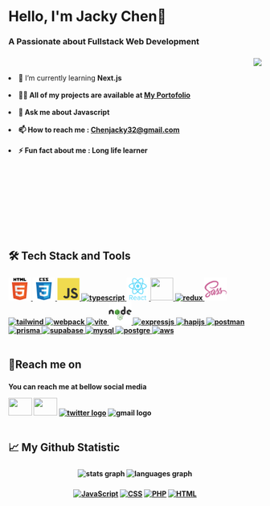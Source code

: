 <h1 align="left">Hello, I'm Jacky Chen👋</h1>

###

<h3 align="left">A Passionate about Fullstack Web Development</h3>

###

<img align="right" height="350"  src="https://moldech.com/wp-content/uploads/2022/07/96143-developer.gif"  />

###


<p align="left">
<br>
<li>🌱 I’m currently learning <b>Next.js</li>
<br>   
<li>👨‍💻 All of my projects are available at <a href="https://yourportfolio.com" target="_blank"><u>My Portofolio</u></a></li>
<br>   
<li>💬 Ask me about <b>Javascript</b></li>
<br>   
<li>📫 How to reach me : <a href="mailto:Chenjacky32@gmail.com"><u>Chenjacky32@gmail.com</u></a></li>
<br>
<li>⚡ Fun fact about me : <b>Long life learner</b></li>
<br>

###

<br clear="both">

<h2 align="left">🛠️ Tech Stack and Tools</h2>

###

<div align="left">
<a href="https://www.w3.org/html/" target="_blank"> <img src="https://raw.githubusercontent.com/devicons/devicon/master/icons/html5/html5-original-wordmark.svg" alt="html5" width="45" height="45"/> </a>
<a href="https://www.w3schools.com/css/" target="_blank"> <img src="https://raw.githubusercontent.com/devicons/devicon/master/icons/css3/css3-original-wordmark.svg" alt="css3" width="45" height="45"/> </a>
<a href="https://developer.mozilla.org/en-US/docs/Web/JavaScript" target="_blank"> <img src="https://raw.githubusercontent.com/devicons/devicon/master/icons/javascript/javascript-original.svg" alt="javascript" width="45" height="45"/> </a>
<a href="https://www.typescriptlang.org" target="_blank"> <img src="https://www.svgrepo.com/show/349540/typescript.svg" alt="typescript" width="45" height="45"/> </a>
<a href="https://reactjs.org" target="_blank"> <img src="https://raw.githubusercontent.com/devicons/devicon/master/icons/react/react-original-wordmark.svg" alt="react" width="45" height="45"/> </a>
<a href="https://nextjs.org" target="_blank"> <img src="https://img.icons8.com/?size=100&id=yUdJlcKanVbh&format=png&color=000000" width="45" height="45"/> </a>
<a href="https://redux.js.org" target="_blank"> <img src="https://www.svgrepo.com/show/452093/redux.svg" alt="redux" width="45" height="45"/> </a>  
<a href="https://sass-lang.com" target="_blank"> <img src="https://raw.githubusercontent.com/devicons/devicon/master/icons/sass/sass-original.svg" alt="sass" width="45" height="45"/> </a>
<a href="https://tailwindcss.com" target="_blank"> <img src="https://img.icons8.com/?size=100&id=4PiNHtUJVbLs&format=png&color=000000" alt="tailwind" width="45" height="45"/> </a>
<a href="https://webpack.js.org" target="_blank"> <img src="https://www.vectorlogo.zone/logos/js_webpack/js_webpack-icon.svg" alt="webpack" width="45" height="45"/> </a>
<a href="https://vitejs.dev/" target="_blank"> <img src="https://vitejs.dev/logo.svg" alt="vite" width="45" height="45"/> </a>  
<a href="https://nodejs.org" target="_blank"> <img src="https://raw.githubusercontent.com/devicons/devicon/master/icons/nodejs/nodejs-original-wordmark.svg" alt="nodejs" width="45" height="45"/> </a>
<a href="https://expressjs.com" target="_blank"> <img src="https://vectorified.com/images/express-js-icon-20.png" alt="expressjs" width="45" height="45"/> </a>
<a href="https://hapi.dev" target="_blank"> <img src="https://svglogos.net/wp-content/uploads/hapi.svg" alt="hapijs" width="45" height="45"/> </a>
<a href="https://www.postman.com" target="_blank"> <img src="https://www.vectorlogo.zone/logos/getpostman/getpostman-icon.svg" alt="postman" width="45" height="45"/> </a>
<a href="https://www.prisma.io" target="_blank"> <img src="https://img.icons8.com/?size=100&id=YKKmRFS8Utmm&format=png&color=000000" alt="prisma" width="45" height="45"/> </a>
<a href="https://supabase.com" target="_blank"> <img src="https://seeklogo.com/images/S/supabase-logo-DCC676FFE2-seeklogo.com.png" alt="supabase" width="45" height="45"/> </a>
<a href="https://www.mysql.com" target="_blank"> <img src="https://www.svgrepo.com/show/303251/mysql-logo.svg" alt="mysql" width="45" height="45"/> </a>
<a href="https://www.postgresql.org" target="_blank"> <img src="https://www.svgrepo.com/show/303301/postgresql-logo.svg" alt="postgre" width="45" height="45"/> </a>
<a href="https://aws.amazon.com" target="_blank"> <img src="https://img.icons8.com/?size=48&id=33039&format=png" alt="aws" width="45" height="45"/> </a>
</div>
<br>

###

<h2 align="left">🤳Reach me on</h2>

###

<div align="left">
<p>You can reach me at bellow social media</p>
  <a href="www.linkedin.com/in/jacky-chen-1b55422a1"><img src="https://raw.githubusercontent.com/maurodesouza/profile-readme-generator/master/src/assets/icons/social/linkedin/default.svg" width="47" height="35"/></a>
  <a href="https://www.instagram.com/chenjacky32"><img src="https://www.svgrepo.com/show/13639/instagram.svg" width="47" height="35"/></a>
  <a href="https://x.com/chenjacky32"><img src="https://raw.githubusercontent.com/maurodesouza/profile-readme-generator/master/src/assets/icons/social/twitter/default.svg" width="47" height="35" alt="twitter logo"/></a>
  <img src="https://raw.githubusercontent.com/maurodesouza/profile-readme-generator/master/src/assets/icons/social/gmail/default.svg" width="47" height="35" alt="gmail logo"  />
</div>
<br>

###

<h2 align="left">📈 My Github Statistic</h2>

###

<div align="center">
  <img src="https://github-readme-stats.vercel.app/api?username=chenjacky32&hide_title=false&hide_rank=false&show_icons=true&include_all_commits=true&count_private=true&disable_animations=false&theme=react&locale=en&hide_border=true" height="150" alt="stats graph"  />
  <img src="https://github-readme-stats.vercel.app/api/top-langs?username=chenjacky32&locale=en&hide_title=false&layout=compact&card_width=320&langs_count=6&theme=react&hide_border=true" height="150" alt="languages graph"  />


###


[![JavaScript](https://img.shields.io/badge/JavaScript-37.47%25-yellow)]()
[![CSS](https://img.shields.io/badge/CSS-33.64%25-blue)]()
[![PHP](https://img.shields.io/badge/PHP-21.44%25-8E44AD)]()
[![HTML](https://img.shields.io/badge/HTML-6.00%25-orange)]()
</div>



